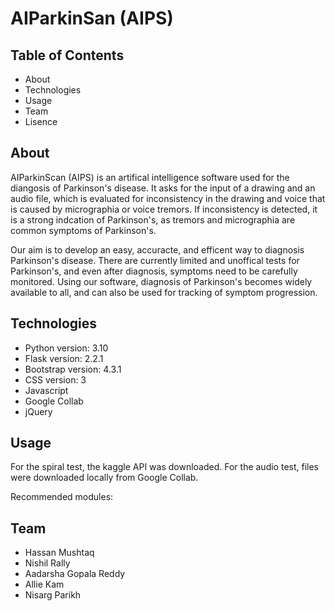 # AIParkinSan (AIPS)

## Table of Contents
* About
* Technologies 
* Usage
* Team
* Lisence 

## About
AIParkinScan (AIPS) is an artifical intelligence software used for the diangosis of Parkinson's disease. It asks for the input of a drawing and an audio file, which is  evaluated for inconsistency in the drawing and voice that is caused by micrographia or voice tremors. If inconsistency is detected, it is a strong indcation of Parkinson's, as tremors and micrographia are common symptoms of Parkinson's.

Our aim is to develop an easy, accuracte, and efficent way to diagnosis Parkinson's disease. There are currently limited and unoffical tests for Parkinson's, and even after diagnosis, symptoms need to be carefully monitored. Using our software, diagnosis of Parkinson's becomes widely available to all, and can also be used for tracking of symptom progression.

## Technologies 
* Python version: 3.10
* Flask version: 2.2.1
* Bootstrap version: 4.3.1
* CSS version: 3
* Javascript
* Google Collab 
* jQuery

## Usage

For the spiral test, the kaggle API was downloaded.
For the audio test, files were downloaded locally from Google Collab.

Recommended modules:

## Team
* Hassan Mushtaq
* Nishil Rally
* Aadarsha Gopala Reddy
* Allie Kam
* Nisarg Parikh

